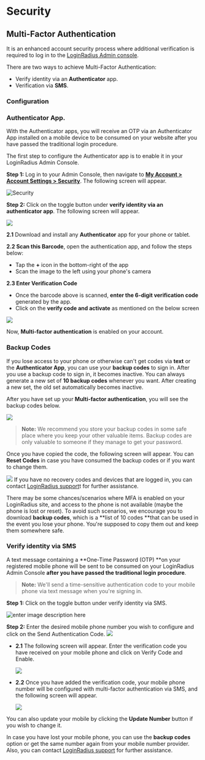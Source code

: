 # Security 

## Multi-Factor Authentication 

It is an enhanced account security process where additional verification is required to log in to the [LoginRadius Admin console](https://adminconsole.loginradius.com/). 

There are two ways to achieve Multi-Factor Authentication: 

- Verify identity via an **Authenticator** app.
- Verification via **SMS**.

### Configuration

### Authenticator App.

With the Authenticator apps, you will receive an OTP via an Authenticator App installed on a mobile device to be consumed on your website after you have passed the traditional login procedure.

The first step to configure the Authenticator app is to enable it in your LoginRadius Admin Console. 

**Step 1:** Log in to your Admin Console, then navigate to [**My Account > Account Settings > Security**](https://adminconsole.loginradius.com/account/account-settings/security). The following screen will appear.

![Security](https://apidocs.lrcontent.com/images/GoogleAuthSecurity_1769498594655d96585d9379.00816980.png "enter image title here")


**Step 2:** Click on the toggle button under **verify identity via an authenticator app**. The following screen will appear.

![](https://apidocs.lrcontent.com/images/GoogleAuthStep2_1301579715655dd42ceed7f9.82346545.png "")

**2.1** Download and install any **Authenticator** app for your phone or tablet.

**2.2 Scan this Barcode**, open the authentication app, and follow the steps below:

- Tap the **+** icon in the bottom-right of the app
- Scan the image to the left using your phone's camera
 
**2.3 Enter Verification Code**

-  Once the barcode above is scanned, **enter the 6-digit verification code** generated by the app.
- Click on the **verify code and activate** as mentioned on the below screen

![](https://apidocs.lrcontent.com/images/Verfiy_1920328608655dd4edd65693.91525321.png "")

 Now, **Multi-factor authentication**  is enabled on your account.

### Backup Codes

If you lose access to your phone or otherwise can't get codes via **text** or the **Authenticator App**, you can use your **backup codes** to sign in. After you use a backup code to sign in, it becomes inactive. You can always generate a new set of **10 backup codes** whenever you want. After creating a new set, the old set automatically becomes inactive. 

After you have set up your **Multi-factor authentication**, you will see the backup codes below.


![](https://apidocs.lrcontent.com/images/BackUpCode_1502488832655dd7bff13f35.34693655.png "")

>**Note:** We recommend you store your backup codes in some safe place where you keep your other valuable items. Backup codes are only valuable to someone if they manage to get your password.
 

Once you have copied the code, the following screen will appear. You can **Reset Codes** in case you have consumed the backup codes or if you want to change them.

![](https://apidocs.lrcontent.com/images/Rcode_549003731655dd85293b172.96964606.png "")
If you have no recovery codes and devices that are logged in, you can contact [LoginRadius support](https://adminconsole.loginradius.com/support/tickets/open-a-new-ticket)t for further assistance.
 
There may be some chances/scenarios where MFA is enabled on your LoginRadius site, and access to the phone is not available (maybe the phone is lost or reset). To avoid such scenarios, we encourage you to download **backup codes**, which is a **list of 10 codes **that can be used in the event you lose your phone. You're supposed to copy them out and keep them somewhere safe.


### Verify identity via SMS

A text message containing a **One-Time Password (OTP) **on your registered mobile phone will be sent to be consumed on your LoginRadius Admin Console **after you have passed the traditional login procedure**.

>**Note:** We'll send a time-sensitive authentication code to your mobile phone via text message when you're signing in.

**Step 1:** Click on the toggle button under verify identity via SMS.
 
  ![enter image description here](https://apidocs.lrcontent.com/images/toggle_1947970690655dd5ef95ab28.43714705.png "enter image title here")
 
**Step 2:** Enter the desired mobile phone number you wish to configure and click on the Send Authentication Code.
 ![](https://apidocs.lrcontent.com/images/PhoneNo_1884854667655ded68a01cd9.63843959.png "")



- **2.1** The following screen will appear. Enter the verification code you have received on your mobile phone and click on Verify Code and Enable.

  ![](https://apidocs.lrcontent.com/images/phoneotp_805190352655ded39698183.57931432.png "")
 
- **2.2**  Once you have added the verification code, your mobile phone number will be configured with multi-factor authentication via SMS, and the following screen will appear.
 
  ![](https://apidocs.lrcontent.com/images/sms_1926402361655dd92147f365.15195520.png "")
 
 You can also update your mobile by clicking the **Update Number** button if you wish to change it. 
 
In case you have lost your mobile phone, you can use the **backup codes** option or get the same number again from your mobile number provider. Also, you can contact [LoginRadius support](https://adminconsole.loginradius.com/support/tickets/open-a-new-ticket) for further assistance.
